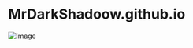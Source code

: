 # MrDarkShadoow.github.io

![image](https://user-images.githubusercontent.com/98183554/169604172-bb598c73-80d1-471e-8123-0530c1a15db9.png)
